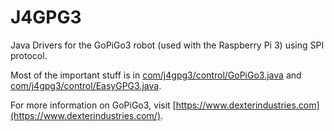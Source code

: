 J4GPG3
======

Java Drivers for the GoPiGo3 robot (used with the Raspberry Pi 3) using SPI protocol.


Most of the important stuff is in [com/j4gpg3/control/GoPiGo3.java](https://github.com/GautamV/J4GPG3/blob/master/com/j4gpg3/control/GoPiGo3.java) and [com/j4gpg3/control/EasyGPG3.java](https://github.com/GautamV/J4GPG3/blob/master/com/j4gpg3/control/EasyGPG3.java). 

For more information on GoPiGo3, visit [https://www.dexterindustries.com](https://www.dexterindustries.com/).
